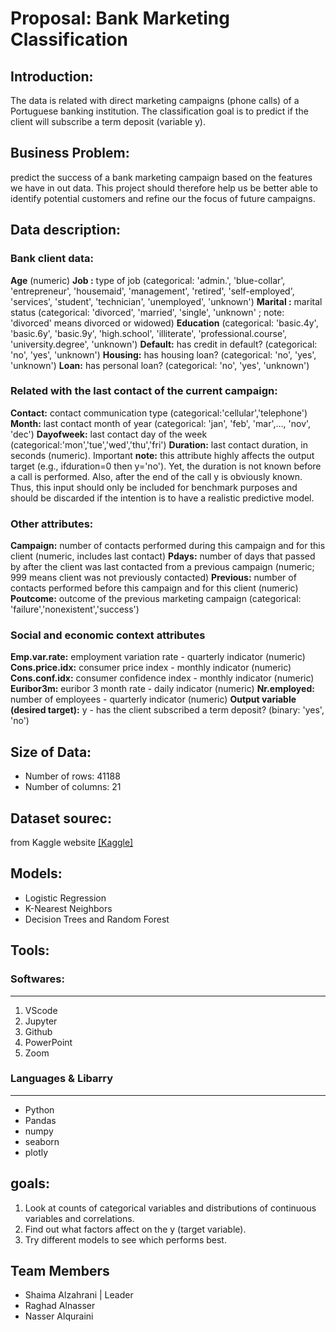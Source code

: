 # Proposal: Bank Marketing Classification
## Introduction:
The data is related with direct marketing campaigns (phone calls) of a Portuguese banking institution. The classification goal is to predict if the client will subscribe a term deposit (variable y).

## Business Problem:
predict the success of a bank marketing campaign based on the features we have in out data. This project should therefore help us be better able to identify potential customers and refine our the focus of future campaigns.
 
## Data description:
### Bank client data:
**Age** (numeric)
**Job :** type of job (categorical: 'admin.', 'blue-collar', 'entrepreneur', 'housemaid', 'management', 'retired', 'self-employed', 'services', 'student', 'technician', 'unemployed', 'unknown')
**Marital :** marital status (categorical: 'divorced', 'married', 'single', 'unknown' ; note: 'divorced' means divorced or widowed)
**Education** (categorical: 'basic.4y', 'basic.6y', 'basic.9y', 'high.school', 'illiterate', 'professional.course', 'university.degree', 'unknown')
**Default:** has credit in default? (categorical: 'no', 'yes', 'unknown')
**Housing:** has housing loan? (categorical: 'no', 'yes', 'unknown')
**Loan:** has personal loan? (categorical: 'no', 'yes', 'unknown')

### Related with the last contact of the current campaign:
**Contact:** contact communication type (categorical:'cellular','telephone')
**Month:** last contact month of year (categorical: 'jan', 'feb', 'mar',…, 'nov', 'dec')
**Dayofweek:** last contact day of the week (categorical:'mon','tue','wed','thu','fri')
**Duration:** last contact duration, in seconds (numeric). Important
**note:** this attribute highly affects the output target (e.g., ifduration=0 then y='no'). Yet, the duration is not known before a call is performed. Also, after the end of the call y is obviously known. Thus, this input should only be included for benchmark purposes and should be discarded if the intention is to have a realistic predictive model.

### Other attributes:
**Campaign:** number of contacts performed during this campaign and for this client (numeric, includes last contact)
**Pdays:** number of days that passed by after the client was last contacted from a previous campaign (numeric; 999 means client was not previously contacted)
**Previous:** number of contacts performed before this campaign and for this client (numeric)
**Poutcome:** outcome of the previous marketing campaign (categorical: 'failure','nonexistent','success') 

### Social and economic context attributes
**Emp.var.rate:** employment variation rate - quarterly indicator (numeric)
**Cons.price.idx:** consumer price index - monthly indicator (numeric)
**Cons.conf.idx:** consumer confidence index - monthly indicator (numeric)
**Euribor3m:** euribor 3 month rate - daily indicator (numeric)
**Nr.employed:** number of employees - quarterly indicator (numeric)
**Output variable (desired target):** y - has the client subscribed a term deposit? (binary: 'yes', 'no')

## Size of Data:
  - Number of rows: 41188
  - Number of columns: 21
  
## Dataset sourec:
from Kaggle website [[Kaggle]](https://https://www.kaggle.com/henriqueyamahata/bank-marketing?select=bank-additional-full.csv)


## Models:
- Logistic Regression
- K-Nearest Neighbors
- Decision Trees and Random Forest

## Tools:
### Softwares:
<hr>

1. VScode
2. Jupyter
3. Github
4. PowerPoint
5. Zoom

### Languages & Libarry
<hr>

   - Python
   - Pandas
   - numpy
   - seaborn
   - plotly
   
## goals:
1. Look at counts of categorical variables and distributions of continuous variables and correlations.  
2. Find out what factors affect on the y (target variable).
3. Try different models to see which performs best.

## Team Members
 - Shaima Alzahrani | Leader
 - Raghad Alnasser
 - Nasser Alquraini

